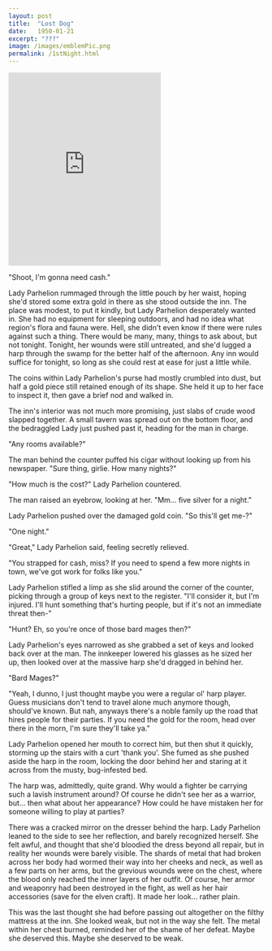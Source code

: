 ```yaml
---
layout: post
title:  "Lost Dog"
date:   1950-01-21
excerpt: "???"
image: /images/emblemPic.png
permalink: /1stNight.html
---
```


<iframe src="https://open.spotify.com/embed/track/1AkO4OZeeB8pPCl2MWGhOS" width="300" height="380" frameborder="0" allowtransparency="true" allow="encrypted-media"></iframe>

"Shoot, I'm gonna need cash."

Lady Parhelion rummaged through the little pouch by her waist, hoping she'd stored some extra gold in there as she stood outside the inn. The place was modest, to put it kindly, but Lady Parhelion desperately wanted in. She had no equipment for sleeping outdoors, and had no idea what region's flora and fauna were. Hell, she didn't even know if there were rules against such a thing. There would be many, many, things to ask about, but not tonight. Tonight, her wounds were still untreated, and she'd lugged a harp through the swamp for the better half of the afternoon. Any inn would suffice for tonight, so long as she could rest at ease for just a little while.

The coins within Lady Parhelion's purse had mostly crumbled into dust, but half a gold piece still retained enough of its shape. She held it up to her face to inspect it, then gave a brief nod and walked in. 

The inn's interior was not much more promising, just slabs of crude wood slapped together. A small tavern was spread out on the bottom floor, and the bedraggled Lady just pushed past it, heading for the man in charge.

"Any rooms available?"

The man behind the counter puffed his cigar without looking up from his newspaper. "Sure thing, girlie. How many nights?"

"How much is the cost?" Lady Parhelion countered.

The man raised an eyebrow, looking at her. "Mm… five silver for a night."

Lady Parhelion pushed over the damaged gold coin. "So this'll get me-?"

"One night."

"Great," Lady Parhelion said, feeling secretly relieved. 

"You strapped for cash, miss? If you need to spend a few more nights in town, we've got work for folks like you."

Lady Parhelion stifled a limp as she slid around the corner of the counter, picking through a group of keys next to the register. "I'll consider it, but I'm injured. I'll hunt something that's hurting people, but if it's not an immediate threat then-"

"Hunt? Eh, so you're once of those bard mages then?"

Lady Parhelion's eyes narrowed as she grabbed a set of keys and looked back over at the man. The innkeeper lowered his glasses as he sized her up, then looked over at the massive harp she'd dragged in behind her. 

"Bard Mages?"

"Yeah, I dunno, I just thought maybe you were a regular ol' harp player. Guess musicians don't tend to travel alone much anymore though, should've known. But nah, anyways there's a noble family up the road that hires people for their parties. If you need the gold for the room, head over there in the morn, I'm sure they'll take ya."

Lady Parhelion opened her mouth to correct him, but then shut it quickly, storming up the stairs with a curt 'thank you'. She fumed as she pushed aside the harp in the room, locking the door behind her and staring at it across from the musty, bug-infested bed.

The harp was, admittedly, quite grand. Why would a fighter be carrying such a lavish instrument around? Of course he didn't see her as a warrior, but… then what about her appearance? How could he have mistaken her for someone willing to play at parties?

There was a cracked mirror on the dresser behind the harp. Lady Parhelion leaned to the side to see her reflection, and barely recognized herself. She felt awful, and thought that she'd bloodied the dress beyond all repair, but in reality her wounds were barely visible. The shards of metal that had broken across her body had wormed their way into her cheeks and neck, as well as a few parts on her arms, but the grevious wounds were on the chest, where the blood only reached the inner layers of her outfit. Of course, her armor and weaponry had been destroyed in the fight, as well as her hair accessories (save for the elven craft). It made her look… rather plain.

This was the last thought she had before passing out altogether on the filthy mattress at the inn. She looked weak, but not in the way she felt. The metal within her chest burned, reminded her of the shame of her defeat. Maybe she deserved this. Maybe she deserved to be weak.
